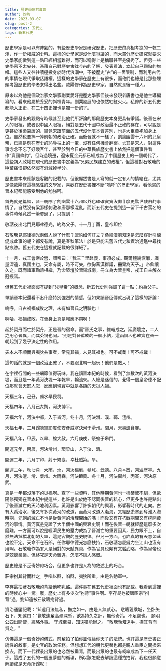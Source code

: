 ```yaml
---
title: 歷史學家的脾氣
author: 灼灼
date: 2023-03-07
slug: post-2
categories: 五代史
tags: 新五代史
---
```


歷史學家是可以有脾氣的。有些歷史學家是研究歷史，把歷史的真相考據的一乾二淨，作一份權威的史料。這樣的史學家是沒什麼爭議的，而大部分歷史研究就要求史學家能做到這一點已經相當難得，而可以稱得上是稱職甚至是優秀了。但另一些史學家不太安分，憑藉自己對歷史古往今來的了解，發表看法，立起自己觀點的旗幟。這些人又往往積極投身於時代浪潮中，不被歷史“古”的一面限制，而利用古代的事情在現代爭取話語權。這樣的史學家在歷史上有很多，而他們也總是比那些埋頭考證歷史的學者來得出名些。歐陽修作為歷史學家，自然就是後一種人。


原來以為他是個政治家文學家副業愛好是歷史學家但後來發現新唐書也是他主導編纂的。看來他屬於妥妥的斜槓青年。副業發展的也依然紅紅火火。私修的新五代史都能入正史，在二十四史裡也是獨一份的了。


史學家發出的觀點有時候甚至比他們所評論的那段歷史本身更具有爭議。後晉在宋人的眼裡，或者說中國人眼裡，絕對是五代十國中政治最不正確的存在，可以說是更甚於後梁篡唐的。畢竟宋跟前面的五代沒什麼本質差別，也是大臣黃袍加身上位。自然也要捧一捧前朝的政治正確。而後晉就不一樣了，割讓幽雲十六州的兒皇帝，已經是刻在歷史的恥辱柱上的一筆，沒有任何機會翻案。尤其是宋人，對這件事念念不忘了好幾百年，甚至於到今日的中華民族歷史書上依然把這個事件看作“賣國條約”，但時過境遷，遼宋夏金元都已經成為了中國歷史上的一個朝代了，這些胡人政權在現代的歷史書中定義為“兄弟民族建立的政權”。但這種對石敬瑭的唾棄痛恨卻依然沒有消減掉半分。


歷史書本來應該是客觀的記載的，但很顯然書是人寫的就一定有人的情緒在，尤其是像歐陽修這樣感性的文學家，喜歡在歷史書裡不斷“嗚呼”的歷史學家，看他寫的晉本紀都能感受到他的勉強呵。

首先就是篇幅，晉一朝除了割幽雲十六州以外也確確實實沒做什麼更驚世駭俗的事情了。自然沒有梁那樣刺激和唐那樣混亂。而新五代史在提到這一留下千古罵名的事件時候竟然一筆帶過了，只提到：

敬瑭夜出北門見耶律德光，約為父子。十一月丁酉，皇帝即位

石敬瑭見耶律德光兩個人說了什麼？盟約如何訂立？桑維漢劉知遠是怎麼穿針引線促成此事的呢？都沒有說，真是春秋筆法！於是只能去舊五代史和資治通鑑中尋找點痕跡。舊五代史在這裡就記載的很詳細了。

十一月，戎王會帝於營，謂帝曰：「我三千里赴義，事須必成。觀爾體貌恢廓，識量深遠，真國主也。天命有屬，時不可失。欲徇蕃漢群議，冊爾為天子。」帝飾讓久之。既而諸軍勸請相繼，乃命築壇於晉陽城南，冊立為大晉皇帝，戎王自主解衣冠授焉。

但舊五代史裡面沒有提到“兒皇帝”的概念，新五代史則強調了這一點：約為父子。

單讀晉本紀還看不出什麼特別強烈的情感，但如果讀晉臣傳就出現了這樣的評論：

嗚呼，自古禍福成敗之理，未有如晉氏之明驗也！

啊哈，福禍成敗，在晉身上真是報應不爽啊！

起於契丹而亡於契丹，正是晉的宿命。而“晉氏之事，維翰成之，延廣壞之，二人之用心者異，而其受禍也同。“則是對晉成敗的一個小結，這兩個人也確實在晉一朝起到了幾乎決定性的作用。

夫本末不順而與夷狄共事者，常見其禍，未見其福也。可不戒哉！可不戒哉！

這句話的就是一個政治正確了，不要跟北朝一起玩！他們是敵人！


在字裡行間的一些細節值得玩味。我在讀晉本紀的時候，看到了無數次的黃河決堤，而且是一年黃河決堤一年乾旱，輪流來。人總是迷信的，覺得一個皇帝德不配位那就會天怒人怨，反應到現實中就是各類的天災人禍。

天福三年，己丑，蠲水旱民稅。

天福四年，八月己亥朔，河決博平。

天福六年，河決中都，入于沓河。冬十月，河決滑、濮、鄆、澶州。

天福七年，三月歸德軍節度使安彥威塞決河于滑州。閏月，天興蝗食麥。

天福八年，甲辰，以旱、蝗大赦。六月庚戌，祭蝗于皋門。

開運元年，丙辰，河決滑州，環梁山，入于汶、濟。

開運二年，六月丁卯，射于繁臺，幸杜威第。旱。

開運三年，秋七月，大雨，水，河決楊劉、朝城、武德。八月辛酉，河溢歷亭。九月，河決澶、滑、懷州。大雨霖，河決臨黃。冬十月，河決衞州，丙寅，河決原武。

真是一年都沒落下的災禍啊。查了一些資料，其他時期黃河也一樣桀驁不馴，但歐陽修獨獨在晉本紀中提這些，也許是出於他不認同後晉的私心，但更多也許是點出了後晉滅亡的天時地利因素。黃河影響了許多朝代的興衰，影響著時代的走向。古有大禹治水，後又有多次黃河的改道，而黃河改道入渤海，又經歷淤塞到奪淮入海時期，元朝的滅亡不也是從黃河的治理開始的嗎！而後又有在抗戰期間又有挖開黃河的事情。黃河真是見證了大半個中國的興衰史啊！而在後晉一朝就經歷這麼多次磨難，一方面可以說是經濟民生的壓力成為了晉滅亡的重要因素，民力跟不上，自然無法抵擋北朝的大軍，這是客觀的歷史規律。但另一方面，也許真的有天意如此也說不定。天命不在石郎，任你耶律德光怎麼扶持，石敬瑭怎麼努力坐江山也沒有用啊。石敬瑭作為軍人是絕對的天賦異稟，作為官員也頗有文韜武略，作為皇帝也是兢兢業業。但終究是天命難違，怎麼不讓人感慨。


歷史總是不乏奇妙的巧合，但更多也許是人為的敘述上的巧合。

莊宗拊其背而壯之，手啗以酥，啗酥，夷狄所重，由是名動軍中。

李存勗拍著石敬瑭的背給他吃乳酪。這件事在舊五代史裡面也有記載。我看到這裡的時候心中一驚。哦，歷史上有多少次“拊背”事件啊。李存勗也被唐昭宗“拊背”過。劉知遠被石敬瑭拊背過。

資治通鑒記載：“知遠用法無私，撫之如一，由是人無貳心。 敬瑭親乘城，坐卧矢石下，知遠曰："觀敬達輩高壘深塹，欲為持久之計，無他奇策，不足慮也。 願明公四出間使，經略外事。 守城至易，知遠獨能辦之。 "敬瑭執知遠手，撫其背而賞之。"

仿佛這是一個奇妙的儀式，前輩拍了拍你並傳給你天子的法統。也許這是歷史書正統性的敘事，是史官的政治任務。但想想五代的朝代更替也都是親人重臣之間換來換去，而下一代裡最出眾的也必然被垂青，而最出眾的也最有概率成為下一任天子。這成了五代的一個噩夢般的循環，所以該怎麼去解讀這種拍拍背，我也很願意解讀成是天命所歸呢！

